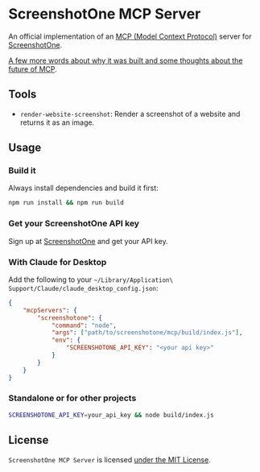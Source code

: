 # ScreenshotOne MCP Server

An official implementation of an [MCP (Model Context Protocol)](https://modelcontextprotocol.io/) server for [ScreenshotOne](https://screenshotone.com).

[A few more words about why it was built and some thoughts about the future of MCP](https://screenshotone.com/blog/mcp-server/).

## Tools

-   `render-website-screenshot`: Render a screenshot of a website and returns it as an image.

## Usage

### Build it

Always install dependencies and build it first:

```bash
npm run install && npm run build
```

### Get your ScreenshotOne API key

Sign up at [ScreenshotOne](https://screenshotone.com) and get your API key.

### With Claude for Desktop

Add the following to your `~/Library/Application\ Support/Claude/claude_desktop_config.json`:

```json
{
    "mcpServers": {
        "screenshotone": {
            "command": "node",
            "args": ["path/to/screenshotone/mcp/build/index.js"],
            "env": {
                "SCREENSHOTONE_API_KEY": "<your api key>"
            }
        }
    }
}
```

### Standalone or for other projects

```bash
SCREENSHOTONE_API_KEY=your_api_key && node build/index.js
```

## License

`ScreenshotOne MCP Server` is licensed [under the MIT License](LICENSE).
